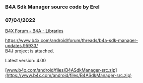 ### B4A Sdk Manager source code by Erel
### 07/04/2022
[B4X Forum - B4A - Libraries](https://www.b4x.com/android/forum/threads/91995/)

<https://www.b4x.com/android/forum/threads/b4a-sdk-manager-updates.95933/>  
B4J project is attached.  
  
Latest version: 4.00  
  
[www.b4x.com/android/files/B4ASdkManager-src.zip](https://www.b4x.com/android/files/B4ASdkManager-src.zip)